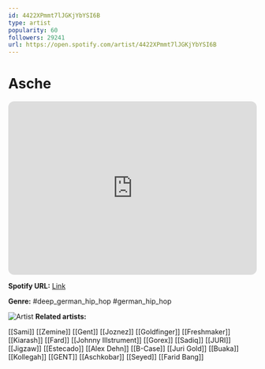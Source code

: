 ```yaml
---
id: 4422XPmmt7lJGKjYbYSI6B
type: artist
popularity: 60
followers: 29241
url: https://open.spotify.com/artist/4422XPmmt7lJGKjYbYSI6B
---
```

# Asche

<iframe style="border-radius:12px" src="https://open.spotify.com/embed/artist/4422XPmmt7lJGKjYbYSI6B" width="100%" height="352" frameBorder="0" allowfullscreen="" allow="autoplay; clipboard-write; encrypted-media; fullscreen; picture-in-picture" loading="lazy"></iframe>

**Spotify URL:** [Link](https://open.spotify.com/artist/4422XPmmt7lJGKjYbYSI6B)

**Genre:**  #deep_german_hip_hop #german_hip_hop

![Artist](https://i.scdn.co/image/ab6761610000e5eb40ba372f1d17c3f1dceb352e)
**Related artists:**

[[Sami]]
[[Zemine]]
[[Gent]]
[[Joznez]]
[[Goldfinger]]
[[Freshmaker]]
[[Kiarash]]
[[Fard]]
[[Johnny Illstrument]]
[[Gorex]]
[[Sadiq]]
[[JURI]]
[[Jigzaw]]
[[Estecado]]
[[Alex Dehn]]
[[B-Case]]
[[Juri Gold]]
[[Buaka]]
[[Kollegah]]
[[GENT]]
[[Aschkobar]]
[[Seyed]]
[[Farid Bang]]

